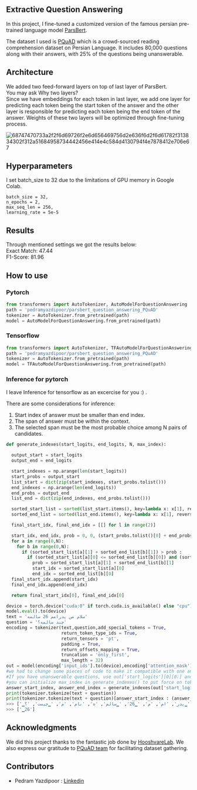 ## Extractive Question Answering 

In this project, I fine-tuned a customized version of the famous persian pre-trained language model [ParsBert](https://github.com/hooshvare/parsbert).

The dataset I used is [PQuAD](https://github.com/AUT-NLP/PQuAD) which is a crowd-sourced reading comprehension dataset on Persian Language. It includes 80,000 questions along with their answers, with 25% of the questions being unanswerable.
## Architecture
We added two feed-forward layers on top of last layer of ParsBert.\
You may ask Why two layers?\
Since we have embeddings for each token in last layer, we add one layer for predicting each token being the start token of the answer and the other layer is responsible for predicting each token being the end token of the answer. Weights of these two layers will be optimized through fine-tuning process. 

![68747470733a2f2f6d69726f2e6d656469756d2e636f6d2f6d61782f313834302f312a51684958734442456e414e4c584d4130794f4e7878412e706e67](https://github.com/user-attachments/assets/1ea14a75-fec7-4690-a57f-4aeb27af8a99)

## Hyperparameters
I set batch_size to 32 due to the limitations of GPU memory in Google Colab.

```
batch_size = 32,
n_epochs = 2,
max_seq_len = 256,
learning_rate = 5e-5
```
## Results
Through mentioned settings we got the results below:\
Exact Match: 47.44\
F1-Score: 81.96
## How to use

### Pytorch
```python
from transformers import AutoTokenizer, AutoModelForQuestionAnswering
path = 'pedramyazdipoor/parsbert_question_answering_PQuAD'
tokenizer = AutoTokenizer.from_pretrained(path)
model = AutoModelForQuestionAnswering.from_pretrained(path)
```

### Tensorflow
```python
from transformers import AutoTokenizer, TFAutoModelForQuestionAnswering
path = 'pedramyazdipoor/parsbert_question_answering_PQuAD'
tokenizer = AutoTokenizer.from_pretrained(path)
model = TFAutoModelForQuestionAnswering.from_pretrained(path)
```

### Inference for pytorch
I leave Inference for tensorflow as an excercise for you :) .

There are some considerations for inference:
1) Start index of answer must be smaller than end index.
2) The span of answer must be within the context.
3) The selected span must be the most probable choice among N pairs of candidates.

```python
def generate_indexes(start_logits, end_logits, N, max_index):
  
  output_start = start_logits
  output_end = end_logits

  start_indexes = np.arange(len(start_logits))
  start_probs = output_start
  list_start = dict(zip(start_indexes, start_probs.tolist()))
  end_indexes = np.arange(len(end_logits))
  end_probs = output_end
  list_end = dict(zip(end_indexes, end_probs.tolist()))

  sorted_start_list = sorted(list_start.items(), key=lambda x: x[1], reverse=True) #Descending sort by probability
  sorted_end_list = sorted(list_end.items(), key=lambda x: x[1], reverse=True)

  final_start_idx, final_end_idx = [[] for l in range(2)]

  start_idx, end_idx, prob = 0, 0, (start_probs.tolist()[0] + end_probs.tolist()[0])
  for a in range(0,N):
    for b in range(0,N):
      if (sorted_start_list[a][1] + sorted_end_list[b][1]) > prob :
        if (sorted_start_list[a][0] <= sorted_end_list[b][0]) and (sorted_end_list[a][0] < max_index) :
          prob = sorted_start_list[a][1] + sorted_end_list[b][1]
          start_idx = sorted_start_list[a][0]
          end_idx = sorted_end_list[b][0]
  final_start_idx.append(start_idx)    
  final_end_idx.append(end_idx)      

  return final_start_idx[0], final_end_idx[0]
```

```python
device = torch.device("cuda:0" if torch.cuda.is_available() else "cpu")
model.eval().to(device)
text = 'سلام من پدرامم 26 سالمه'
question = 'چند سالمه؟'
encoding = tokenizer(text,question,add_special_tokens = True,
                     return_token_type_ids = True,
                     return_tensors = 'pt',
                     padding = True,
                     return_offsets_mapping = True,
                     truncation = 'only_first',
                     max_length = 32)
out = model(encoding['input_ids'].to(device),encoding['attention_mask'].to(device), encoding['token_type_ids'].to(device))
#we had to change some pieces of code to make it compatible with one answer generation at a time
#If you have unanswerable questions, use out['start_logits'][0][0:] and out['end_logits'][0][0:] because <s> (the 1st token) is for this situation and must be compared with other tokens.
#you can initialize max_index in generate_indexes() to put force on tokens being chosen to be within the context(end index must be less than seperator token).
answer_start_index, answer_end_index = generate_indexes(out['start_logits'][0][1:], out['end_logits'][0][1:], 5, 0)
print(tokenizer.tokenize(text + question))
print(tokenizer.tokenize(text + question)[answer_start_index : (answer_end_index + 1)])
>>> ['▁سلام', '▁من', '▁پدر', 'ام', 'م', '▁26', '▁سالم', 'ه', 'نام', 'م', '▁چیست', '؟']
>>> ['▁26']
```

## Acknowledgments
We did this project thanks to the fantastic job done by [HooshvareLab](https://huggingface.co/HooshvareLab/bert-fa-base-uncased).
We also express our gratitude to [PQuAD team](https://github.com/AUT-NLP/PQuAD) for facilitating dataset gathering.

## Contributors
- Pedram Yazdipoor : [Linkedin](https://www.linkedin.com/in/pedram-yazdipour/)
